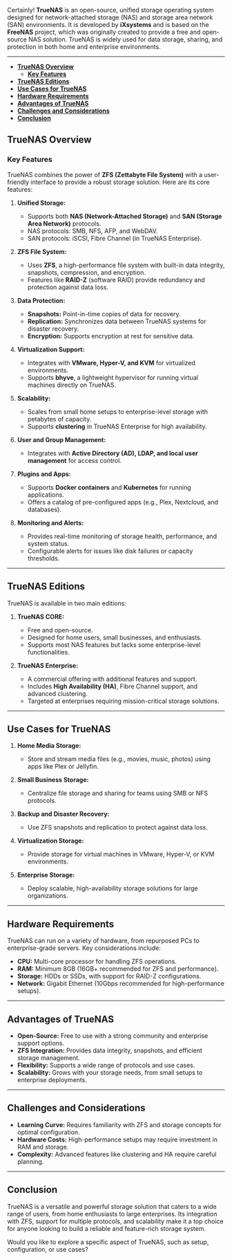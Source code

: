 Certainly! **TrueNAS** is an open-source, unified storage operating system designed for network-attached storage (NAS) and storage area network (SAN) environments. It is developed by **iXsystems** and is based on the **FreeNAS** project, which was originally created to provide a free and open-source NAS solution. TrueNAS is widely used for data storage, sharing, and protection in both home and enterprise environments.

---

- [**TrueNAS Overview**](#truenas-overview)
  - [**Key Features**](#key-features)
- [**TrueNAS Editions**](#truenas-editions)
- [**Use Cases for TrueNAS**](#use-cases-for-truenas)
- [**Hardware Requirements**](#hardware-requirements)
- [**Advantages of TrueNAS**](#advantages-of-truenas)
- [**Challenges and Considerations**](#challenges-and-considerations)
- [**Conclusion**](#conclusion)


## **TrueNAS Overview**

### **Key Features**
TrueNAS combines the power of **ZFS (Zettabyte File System)** with a user-friendly interface to provide a robust storage solution. Here are its core features:

1. **Unified Storage:**
   - Supports both **NAS (Network-Attached Storage)** and **SAN (Storage Area Network)** protocols.
   - NAS protocols: SMB, NFS, AFP, and WebDAV.
   - SAN protocols: iSCSI, Fibre Channel (in TrueNAS Enterprise).

2. **ZFS File System:**
   - Uses **ZFS**, a high-performance file system with built-in data integrity, snapshots, compression, and encryption.
   - Features like **RAID-Z** (software RAID) provide redundancy and protection against data loss.

3. **Data Protection:**
   - **Snapshots:** Point-in-time copies of data for recovery.
   - **Replication:** Synchronizes data between TrueNAS systems for disaster recovery.
   - **Encryption:** Supports encryption at rest for sensitive data.

4. **Virtualization Support:**
   - Integrates with **VMware, Hyper-V, and KVM** for virtualized environments.
   - Supports **bhyve**, a lightweight hypervisor for running virtual machines directly on TrueNAS.

5. **Scalability:**
   - Scales from small home setups to enterprise-level storage with petabytes of capacity.
   - Supports **clustering** in TrueNAS Enterprise for high availability.

6. **User and Group Management:**
   - Integrates with **Active Directory (AD), LDAP, and local user management** for access control.

7. **Plugins and Apps:**
   - Supports **Docker containers** and **Kubernetes** for running applications.
   - Offers a catalog of pre-configured apps (e.g., Plex, Nextcloud, and databases).

8. **Monitoring and Alerts:**
   - Provides real-time monitoring of storage health, performance, and system status.
   - Configurable alerts for issues like disk failures or capacity thresholds.

---

## **TrueNAS Editions**

TrueNAS is available in two main editions:

1. **TrueNAS CORE:**
   - Free and open-source.
   - Designed for home users, small businesses, and enthusiasts.
   - Supports most NAS features but lacks some enterprise-level functionalities.

2. **TrueNAS Enterprise:**
   - A commercial offering with additional features and support.
   - Includes **High Availability (HA)**, Fibre Channel support, and advanced clustering.
   - Targeted at enterprises requiring mission-critical storage solutions.

---

## **Use Cases for TrueNAS**

1. **Home Media Storage:**
   - Store and stream media files (e.g., movies, music, photos) using apps like Plex or Jellyfin.

2. **Small Business Storage:**
   - Centralize file storage and sharing for teams using SMB or NFS protocols.

3. **Backup and Disaster Recovery:**
   - Use ZFS snapshots and replication to protect against data loss.

4. **Virtualization Storage:**
   - Provide storage for virtual machines in VMware, Hyper-V, or KVM environments.

5. **Enterprise Storage:**
   - Deploy scalable, high-availability storage solutions for large organizations.

---

## **Hardware Requirements**

TrueNAS can run on a variety of hardware, from repurposed PCs to enterprise-grade servers. Key considerations include:

- **CPU:** Multi-core processor for handling ZFS operations.
- **RAM:** Minimum 8GB (16GB+ recommended for ZFS and performance).
- **Storage:** HDDs or SSDs, with support for RAID-Z configurations.
- **Network:** Gigabit Ethernet (10Gbps recommended for high-performance setups).

---

## **Advantages of TrueNAS**

- **Open-Source:** Free to use with a strong community and enterprise support options.
- **ZFS Integration:** Provides data integrity, snapshots, and efficient storage management.
- **Flexibility:** Supports a wide range of protocols and use cases.
- **Scalability:** Grows with your storage needs, from small setups to enterprise deployments.

---

## **Challenges and Considerations**

- **Learning Curve:** Requires familiarity with ZFS and storage concepts for optimal configuration.
- **Hardware Costs:** High-performance setups may require investment in RAM and storage.
- **Complexity:** Advanced features like clustering and HA require careful planning.

---

## **Conclusion**

TrueNAS is a versatile and powerful storage solution that caters to a wide range of users, from home enthusiasts to large enterprises. Its integration with ZFS, support for multiple protocols, and scalability make it a top choice for anyone looking to build a reliable and feature-rich storage system.

Would you like to explore a specific aspect of TrueNAS, such as setup, configuration, or use cases?